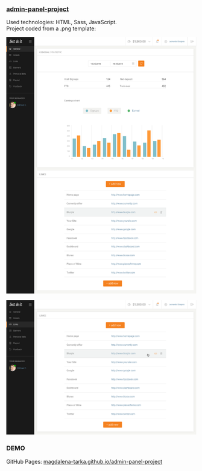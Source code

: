 ### [admin-panel-project](https://magdalena-tarka.github.io/admin-panel-project/)

Used technologies: HTML, Sass, JavaScript.</br>
Project coded from a .png template:

<img
src='src/images/general.png'
raw=true
alt='general'
width='900'
/>

<img
src='src/images/links.png'
raw=true
alt='links'
width='900'
/>

### DEMO

GitHub Pages: [magdalena-tarka.github.io/admin-panel-project](https://magdalena-tarka.github.io/admin-panel-project/)
